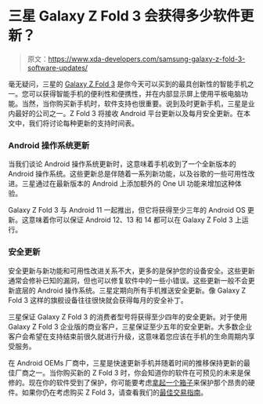 # 三星 Galaxy Z Fold 3 会获得多少软件更新？

> 原文：<https://www.xda-developers.com/samsung-galaxy-z-fold-3-software-updates/>

毫无疑问，三星的 [Galaxy Z Fold 3](https://www.xda-developers.com/samsung-galaxy-z-fold-3/) 是你今天可以买到的最具创新性的智能手机之一。您可以获得智能手机的便利性和便携性，并在内部显示屏上使用平板电脑功能。当然，当你购买新手机时，软件支持也很重要。说到及时更新手机，三星是业内最好的公司之一。Z Fold 3 将接收 Android 平台更新以及每月安全更新。在本文中，我们将讨论每种更新的支持时间表。

### Android 操作系统更新

当我们谈论 Android 操作系统更新时，这意味着手机收到了一个全新版本的 Android 操作系统。这些更新总是伴随着一系列新功能，以及谷歌的一些可用性改进。三星通过在最新版本的 Android 上添加额外的 One UI 功能来增加这种体验。

Galaxy Z Fold 3 与 Android 11 一起推出，但它将获得至少三年的 Android OS 更新。这意味着你可以保证 Android 12、13 和 14 都可以在 Galaxy Z Fold 3 上运行。

### 安全更新

安全更新与新功能和可用性改进关系不大，更多的是保护您的设备安全。这些更新通常会修补已知的漏洞，但也可以修复软件中的一些小错误。这些更新一般不会更新底层的 Android 操作系统。三星定期向所有手机推送安全更新。像 Galaxy Z Fold 3 这样的旗舰设备往往很快就会获得每月的安全补丁。

三星保证 Galaxy Z Fold 3 的消费者型号将获得至少四年的安全更新。对于使用 Galaxy Z Fold 3 企业版的商业客户，三星保证至少五年的安全更新。大多数企业客户会希望在支持结束前很久就进行升级，这意味着您应该在手机的生命周期内享受服务。

在 Android OEMs 厂商中，三星是快速更新手机并随着时间的推移保持更新的最佳厂商之一。当你购买新的 Z Fold 3 时，你会知道你的软件在可预见的未来是保修的。现在你的软件受到了保护，你可能要考虑[拿起一个箱子](https://www.xda-developers.com/best-samsung-galaxy-z-fold-3-cases/)来保护那个昂贵的硬件。如果你仍在考虑购买 Z Fold 3，请查看我们的[最佳交易指南](https://www.xda-developers.com/best-galaxy-z-fold-3-deals/)。